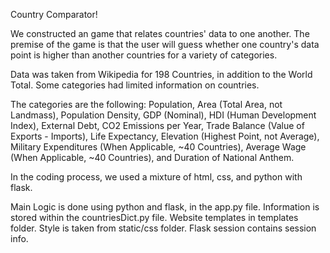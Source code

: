 Country Comparator!

We constructed an game that relates countries' data to one another. The premise of the game is that the user will guess whether one country's data point is higher than another countries for a variety of categories. 

Data was taken from Wikipedia for 198 Countries, in addition to the World Total. Some categories had limited information on countries.

The categories are the following: Population, Area (Total Area, not Landmass), Population Density, GDP (Nominal), HDI (Human Development Index), External Debt, CO2 Emissions per Year, Trade Balance (Value of Exports - Imports), Life Expectancy, Elevation (Highest Point, not Average), Military Expenditures (When Applicable, ~40 Countries), Average Wage (When Applicable, ~40 Countries), and Duration of National Anthem.



In the coding process, we used a mixture of html, css, and python with flask. 

Main Logic is done using python and flask, in the app.py file.
Information is stored within the countriesDict.py file.
Website templates in templates folder.
Style is taken from static/css folder.
Flask session contains session info.

